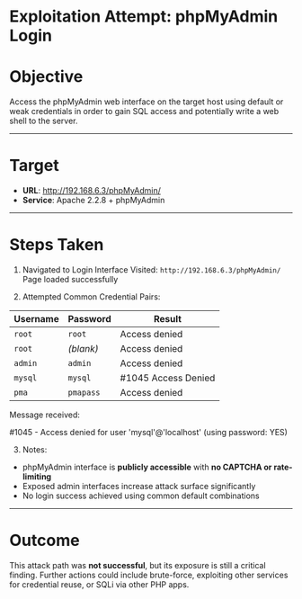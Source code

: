 # Exploitation Attempt: phpMyAdmin Login

# Objective

Access the phpMyAdmin web interface on the target host using default or weak credentials in order to gain SQL access and potentially write a web shell to the server.

---

# Target

- **URL**: http://192.168.6.3/phpMyAdmin/
- **Service**: Apache 2.2.8 + phpMyAdmin

---

# Steps Taken

1. Navigated to Login Interface
Visited: `http://192.168.6.3/phpMyAdmin/`  
Page loaded successfully

2. Attempted Common Credential Pairs:

| Username | Password | Result |
|----------|----------|--------|
| `root`   | `root`   |  Access denied |
| `root`   | *(blank)*|  Access denied |
| `admin`  | `admin`  |  Access denied |
| `mysql`  | `mysql`  |  #1045 Access Denied |
| `pma`    | `pmapass`|  Access denied |

Message received:

#1045 - Access denied for user 'mysql'@'localhost' (using password: YES)


3. Notes:
- phpMyAdmin interface is **publicly accessible** with **no CAPTCHA or rate-limiting**
- Exposed admin interfaces increase attack surface significantly
- No login success achieved using common default combinations

---

# Outcome

This attack path was **not successful**, but its exposure is still a critical finding. Further actions could include brute-force, exploiting other services for credential reuse, or SQLi via other PHP apps.


